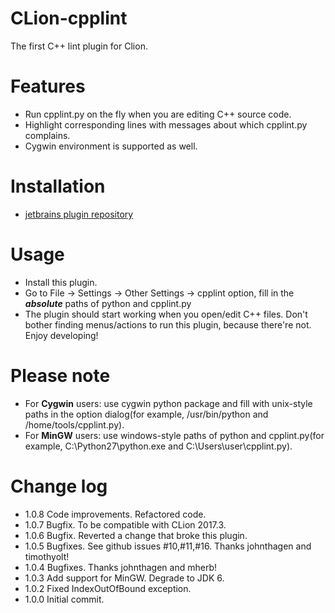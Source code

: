 # CLion-cpplint
The first C++ lint plugin for Clion.

Features
========

 - Run cpplint.py on the fly when you are editing C++ source code.
 - Highlight corresponding lines with messages about which cpplint.py complains.
 - Cygwin environment is supported as well.

Installation
==========

 - [jetbrains plugin repository](https://plugins.jetbrains.com/plugin/7871?pr=clion) 
 
Usage
=====

 - Install this plugin.
 - Go to File -> Settings -> Other Settings -> cpplint option, fill in the <b>*absolute*</b> paths of python and cpplint.py
 - The plugin should start working when you open/edit C++ files. Don't bother finding menus/actions to run this plugin, because there're not. Enjoy developing!

Please note
===========

 - For **Cygwin** users: use cygwin python package and fill with unix-style paths in the option dialog(for example, /usr/bin/python and /home/tools/cpplint.py).
 - For **MinGW** users: use windows-style paths of python and cpplint.py(for example, C:\Python27\python.exe and C:\Users\user\cpplint.py).

Change log
==========

 - 1.0.8 Code improvements. Refactored code.
 - 1.0.7 Bugfix. To be compatible with CLion 2017.3.
 - 1.0.6 Bugfix. Reverted a change that broke this plugin.
 - 1.0.5 Bugfixes. See github issues #10,#11,#16. Thanks johnthagen and timothyolt!
 - 1.0.4 Bugfixes. Thanks johnthagen and mherb!
 - 1.0.3 Add support for MinGW. Degrade to JDK 6.
 - 1.0.2 Fixed IndexOutOfBound exception.
 - 1.0.0 Initial commit.
